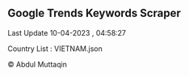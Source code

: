 

## Google Trends Keywords Scraper 
 
Last Update 10-04-2023 , 04:58:27

Country List :
VIETNAM.json



© Abdul Muttaqin 
